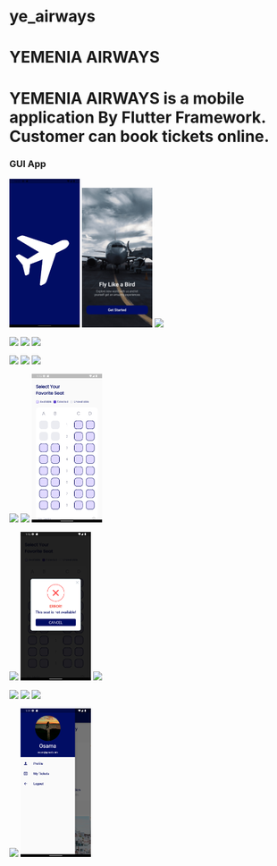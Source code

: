 
# ye_airways

# YEMENIA AIRWAYS
# YEMENIA AIRWAYS is a mobile application By Flutter Framework. Customer can book tickets online.

###  GUI App
<p float="left">
  <img src="YE ScreenShot/01.png" width="25%" />
  <img src="YE ScreenShot/02.png" width="25%" />
  <img src="YE ScreenShot/03.png" width="25%" />
</p>
<p float="left">
   <img src="YE ScreenShot/04.png" width="25%" />
    <img src="YE ScreenShot/05.png" width="25%" />
  <img src="YE ScreenShot/06.png" width="25%" />
</p>
<p float="left">
    <img src="YE ScreenShot/07.png" width="25%" />
   <img src="YE ScreenShot/08.png" width="25%" />
  <img src="YE ScreenShot/09.png" width="25%" />
</p>
<p float="left">
   <img src="YE ScreenShot/10.png" width="25%" />
  <img src="YE ScreenShot/11.png" width="25%" />
  <img src="YE ScreenShot/12.png" width="25%" />
 </p>
<p float="left">
   <img src="YE ScreenShot/13.png" width="25%" />
  <img src="YE ScreenShot/14.png" width="25%" />
  <img src="YE ScreenShot/15.png" width="25%" />
</p>
<p float="left">
  <img src="YE ScreenShot/16.png" width="25%" />
  <img src="YE ScreenShot/17.png" width="25%" />
  <img src="YE ScreenShot/18.png" width="25%" /> 
</p>
<p float="left">
   <img src="YE ScreenShot/19.png" width="25%" />
   <img src="YE ScreenShot/20.png" width="25%" />  
</p>
